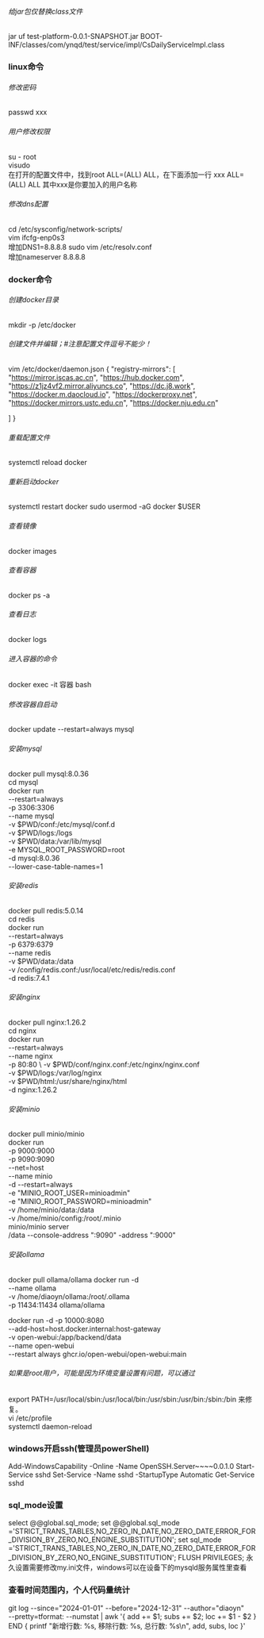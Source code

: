 ###### 给jar包仅替换class文件
jar uf test-platform-0.0.1-SNAPSHOT.jar BOOT-INF/classes/com/ynqd/test/service/impl/CsDailyServiceImpl.class

### linux命令

###### 修改密码
passwd xxx

###### 用户修改权限
su - root  
visudo  
在打开的配置文件中，找到root ALL=(ALL) ALL，在下面添加一行
xxx ALL=(ALL) ALL 其中xxx是你要加入的用户名称

###### 修改dns配置
cd /etc/sysconfig/network-scripts/  
vim ifcfg-enp0s3  
增加DNS1=8.8.8.8
sudo vim /etc/resolv.conf  
增加nameserver 8.8.8.8

### docker命令
###### 创建docker目录  
mkdir -p /etc/docker

###### 创建文件并编辑；#注意配置文件逗号不能少！  
vim /etc/docker/daemon.json 
{
"registry-mirrors": [
"https://mirror.iscas.ac.cn",
"https://hub.docker.com",
"https://z1jz4vf2.mirror.aliyuncs.co",
"https://dc.j8.work",
"https://docker.m.daocloud.io",
"https://dockerproxy.net",
"https://docker.mirrors.ustc.edu.cn",
"https://docker.nju.edu.cn"

]
}

###### 重载配置文件  
systemctl reload docker

###### 重新启动docker
systemctl restart docker 
sudo usermod -aG docker $USER

###### 查看镜像  
docker images  
###### 查看容器
docker ps -a

###### 查看日志
docker logs
###### 进入容器的命令  
docker exec -it 容器 bash  

###### 修改容器自启动
docker update --restart=always mysql

###### 安装mysql  
docker pull mysql:8.0.36  
cd mysql  
docker run \
--restart=always \
-p 3306:3306 \
--name mysql \
-v $PWD/conf:/etc/mysql/conf.d \
-v $PWD/logs:/logs \
-v $PWD/data:/var/lib/mysql \
-e MYSQL_ROOT_PASSWORD=root \
-d mysql:8.0.36  \
--lower-case-table-names=1

###### 安装redis  
docker pull redis:5.0.14  
cd redis  
docker run \
--restart=always \
-p 6379:6379 \
--name redis \
-v $PWD/data:/data  \
-v /config/redis.conf:/usr/local/etc/redis/redis.conf \
-d redis:7.4.1

###### 安装nginx
docker pull nginx:1.26.2  
cd nginx  
docker run \
--restart=always \
--name nginx \
-p 80:80  \ 
-v $PWD/conf/nginx.conf:/etc/nginx/nginx.conf \
-v $PWD/logs:/var/log/nginx \
-v $PWD/html:/usr/share/nginx/html \
-d nginx:1.26.2

###### 安装minio  
docker pull minio/minio  
docker run \
-p 9000:9000 \
-p 9090:9090 \
--net=host \
--name minio \
-d --restart=always \
-e "MINIO_ROOT_USER=minioadmin" \
-e "MINIO_ROOT_PASSWORD=minioadmin" \
-v /home/minio/data:/data \
-v /home/minio/config:/root/.minio \
minio/minio server \
/data --console-address ":9090" -address ":9000"

###### 安装ollama
docker pull ollama/ollama
docker run -d \
--name ollama \
-v /home/diaoyn/ollama:/root/.ollama \
-p 11434:11434 ollama/ollama

docker run -d -p 10000:8080 \
--add-host=host.docker.internal:host-gateway \
-v open-webui:/app/backend/data \
--name open-webui \
--restart always ghcr.io/open-webui/open-webui:main

###### 如果是root用户，可能是因为环境变量设置有问题，可以通过
export PATH=/usr/local/sbin:/usr/local/bin:/usr/sbin:/usr/bin:/sbin:/bin
来修复。  
vi /etc/profile  
systemctl daemon-reload

### windows开启ssh(管理员powerShell)
Add-WindowsCapability -Online -Name OpenSSH.Server~~~~0.0.1.0
Start-Service sshd
Set-Service -Name sshd -StartupType Automatic
Get-Service sshd

### sql_mode设置
select @@global.sql_mode;
set @@global.sql_mode
='STRICT_TRANS_TABLES,NO_ZERO_IN_DATE,NO_ZERO_DATE,ERROR_FOR_DIVISION_BY_ZERO,NO_ENGINE_SUBSTITUTION';
set sql_mode ='STRICT_TRANS_TABLES,NO_ZERO_IN_DATE,NO_ZERO_DATE,ERROR_FOR_DIVISION_BY_ZERO,NO_ENGINE_SUBSTITUTION';
FLUSH PRIVILEGES;
永久设置需要修改my.ini文件，windows可以在设备下的mysqld服务属性里查看

### 查看时间范围内，个人代码量统计 
git log --since="2024-01-01" --before="2024-12-31" --author="diaoyn" \
--pretty=tformat: --numstat | awk '{ add += $1; subs += $2; loc += $1 - $2 } END { printf "新增行数: %s, 移除行数: %s, 总行数: %s\n", add, subs, loc }'

